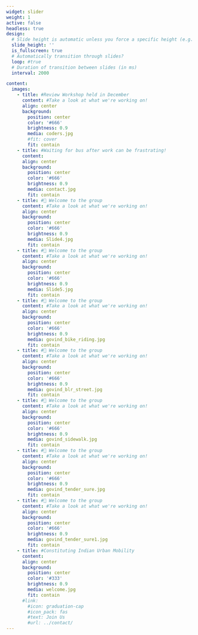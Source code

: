 ```yaml
---
widget: slider
weight: 1
active: false
headless: true
design:
  # Slide height is automatic unless you force a specific height (e.g. '400px')
  slide_height: ''
  is_fullscreen: true
  # Automatically transition through slides?
  loop: #true
  # Duration of transition between slides (in ms)
  interval: 2000

content:
  images:
    - title: #Review Workshop held in December
      content: #Take a look at what we're working on!
      align: center
      background:
        position: center
        color: '#666'
        brightness: 0.9
        media: coders.jpg
        #fit: cover
        fit: contain
    - title: #Waiting for bus after work can be frastrating! 
      content:
      align: center
      background:
        position: center
        color: '#666'
        brightness: 0.9
        media: contact.jpg
        fit: contain
    - title: #👋 Welcome to the group
      content: #Take a look at what we're working on!
      align: center
      background:
        position: center
        color: '#666'
        brightness: 0.9
        media: Slide4.jpg
        fit: contain
    - title: #👋 Welcome to the group
      content: #Take a look at what we're working on!
      align: center
      background:
        position: center
        color: '#666'
        brightness: 0.9
        media: Slide5.jpg
        fit: contain
    - title: #👋 Welcome to the group
      content: #Take a look at what we're working on!
      align: center
      background:
        position: center
        color: '#666'
        brightness: 0.9
        media: govind_bike_riding.jpg
        fit: contain
    - title: #👋 Welcome to the group
      content: #Take a look at what we're working on!
      align: center
      background:
        position: center
        color: '#666'
        brightness: 0.9
        media: govind_blr_street.jpg
        fit: contain
    - title: #👋 Welcome to the group
      content: #Take a look at what we're working on!
      align: center
      background:
        position: center
        color: '#666'
        brightness: 0.9
        media: govind_sidewalk.jpg
        fit: contain
    - title: #👋 Welcome to the group
      content: #Take a look at what we're working on!
      align: center
      background:
        position: center
        color: '#666'
        brightness: 0.9
        media: govind_tender_sure.jpg
        fit: contain
    - title: #👋 Welcome to the group
      content: #Take a look at what we're working on!
      align: center
      background:
        position: center
        color: '#666'
        brightness: 0.9
        media: govind_tender_sure1.jpg
        fit: contain
    - title: #Constituting Indian Urban Mobility
      content: 
      align: center
      background:
        position: center
        color: '#333'
        brightness: 0.9
        media: welcome.jpg
        fit: contain
      #link:
        #icon: graduation-cap
        #icon_pack: fas
        #text: Join Us
        #url: ../contact/
---
```

